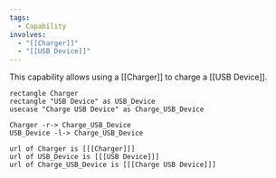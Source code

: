 ```yaml
---
tags:
  - Capability
involves:
  - "[[Charger]]"
  - "[[USB Device]]"
---
```

This capability allows using a [[Charger]] to charge a [[USB Device]].

```plantuml-svg
rectangle Charger
rectangle "USB Device" as USB_Device
usecase "Charge USB Device" as Charge_USB_Device

Charger -r-> Charge_USB_Device
USB_Device -l-> Charge_USB_Device

url of Charger is [[[Charger]]]
url of USB_Device is [[[USB Device]]]
url of Charge_USB_Device is [[[Charge USB Device]]]
```